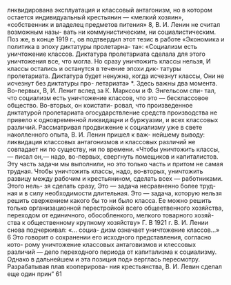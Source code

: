 лнквидирована эксплуатация и классовый антагонизм,
но в котором остается индивидуальный крестьянин —
«мелкий хозяин», «собственник и владелец предметов
питения» 8, В. И. Ленин не считал возможным назы-
вать ни коммунистическим, ни социалистическим. Поз
же, в конце 1919 г., ов подтвердил этот тезис в работе
«Экономика и политика в эпоху диктатуры пролетарна-
та»: «Социализм есть уничтожение классов. Диктатура
пролетариата сделала для этого уничтожения все, что
могла. Но сразу уничтожить классы нельзя,
И классы остались и останутся в течение эпохи дик-
татуры пролетариата. Диктатура будет ненужна, когда
исчезнут классы, Они не исчезнут без диктатуры про-
летариата» *. Здесь важны два момента. Во-первых,
В, И. Ленит вслед за К. Марксом и Ф. Энгельсом спи-
тал, что социализм есть уничтожение классов, что
это — бесклассовое общество. Во-вторых, он коистати-
ровал, что произведенное днктатурой пролетариата
огосударствление средств производства не привело
к одновременной ликвидацни и буржуазии, и всех
классовых различий.
Рассматривая продвижение к социализму уже в
свете наколленного опыта, В. И. Ленин пришел к важ-
нейшему выводу: ликвидация классовых антагонизмов
и классовых различий не совпадает ни по существу, ни
по времени. «Чтобы уничтожить классы,— писал он,—
надо, во-первых, свергнуть помещиков и капиталистов.
Эту часть задачи мы выполнили, но это только часть
и притом не самая трудная. Чтобы уничтожить классы,
надо, во-вторых, уничтожить развицу между рабочим и
крестьянином, сделать всех — работниками. Этого нель-
зя сделать сразу, Это — задача несравненно более труд-
ная и в силу необходимости длительная. Это — задача,
которую нельзя решить свержением какого бы то ни
было класса. Ее можно решить только организационной
перестройкой всего общеетвенного хозяйства, переходом
от единичного, обособленкого, мелкого товарного хозяй-
ства к общественному крупному хозяйству» Г.
В 1921 г. В. И. Лении снова подчеркивал: «... социа-
дизм означает уничтожение классов...» 6 Это говорит о
сохранении его исходного представления, согласно кото-
рому уничтожение классовых антаговизмов и клессовых
различий — дело переходного периода от капитализма к
социализму. Однако в дальнейшем и эта позиция под»
верглась пересмотру. Разрабатывая плав кооперирова-
ния крестьянства, В. И. Левин сделал еще один прин“
61
